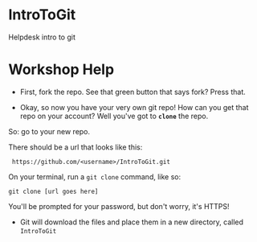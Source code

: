 # IntroToGit
Helpdesk intro to git 

# Workshop Help

- First, fork the repo. See that green button that says fork? Press that.

- Okay, so now you have your very own git repo! How can you get that repo 
 on your account? Well you've got to **`clone`** the repo.

 So: go to your new repo.
 
 There should be a url that looks like this: 

     https://github.com/<username>/IntroToGit.git
  
 On your terminal, run a `git clone` command, like so:

 ```
 git clone [url goes here]
 ```

 You'll be prompted for your password, but don't worry, it's HTTPS!

- Git will download the files and place them in a new directory, called 
`IntroToGit`

